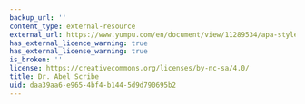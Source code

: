 ```yaml
---
backup_url: ''
content_type: external-resource
external_url: https://www.yumpu.com/en/document/view/11289534/apa-style-precis-dr-abel-scribes-guides-to-style-documentation
has_external_licence_warning: true
has_external_license_warning: true
is_broken: ''
license: https://creativecommons.org/licenses/by-nc-sa/4.0/
title: Dr. Abel Scribe
uid: daa39aa6-e965-4bf4-b144-5d9d790695b2
---
```

